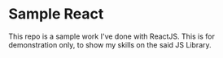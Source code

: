 # Sample React

This repo is a sample work I've done with ReactJS. This is for demonstration only, to show my skills on the said JS Library.

